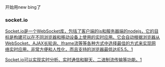 开始用new bing了
### socket.io
[Socket.io是一个WebSocket库，包括了客户端的js和服务器端的nodejs，它的目标是构建可以在不同浏览器和移动设备上使用的实时应用。它会自动根据浏览器从WebSocket、AJAX长轮询、Iframe流等等各种方式中选择最佳的方式来实现网络实时应用，非常方便和人性化，而且支持的浏览器最低达IE5.5。](https://blog.csdn.net/qq_31967569/article/details/105386113)[1](https://blog.csdn.net/qq_31967569/article/details/105386113)

[Socket.io可以实现实时分析、实时通信和聊天、二进制流传输等功能。](https://blog.csdn.net/qq_31967569/article/details/105386113)[1](https://blog.csdn.net/qq_31967569/article/details/105386113)